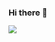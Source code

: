 ### Hi there 👋

<img src="https://github-readme-stats.vercel.app/api?username=ApollonPlain&&show_icons=true&title_color=000&icon_color=bb2acf&text_color=000&bg_color=FFFFFF" />
